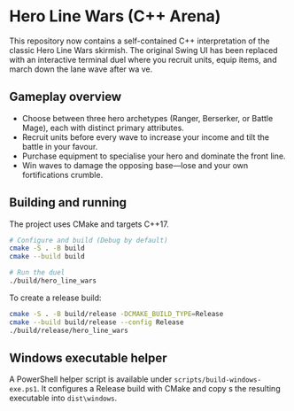# Hero Line Wars (C++ Arena)

This repository now contains a self-contained C++ interpretation of the classic Hero Line Wars skirmish. The original Swing UI
has been replaced with an interactive terminal duel where you recruit units, equip items, and march down the lane wave after wa
ve.

## Gameplay overview

- Choose between three hero archetypes (Ranger, Berserker, or Battle Mage), each with distinct primary attributes.
- Recruit units before every wave to increase your income and tilt the battle in your favour.
- Purchase equipment to specialise your hero and dominate the front line.
- Win waves to damage the opposing base—lose and your own fortifications crumble.

## Building and running

The project uses CMake and targets C++17.

```bash
# Configure and build (Debug by default)
cmake -S . -B build
cmake --build build

# Run the duel
./build/hero_line_wars
```

To create a release build:

```bash
cmake -S . -B build/release -DCMAKE_BUILD_TYPE=Release
cmake --build build/release --config Release
./build/release/hero_line_wars
```

## Windows executable helper

A PowerShell helper script is available under `scripts/build-windows-exe.ps1`. It configures a Release build with CMake and copy
s the resulting executable into `dist\windows`.
